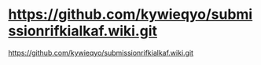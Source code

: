 # https://github.com/kywieqyo/submissionrifkialkaf.wiki.git
 https://github.com/kywieqyo/submissionrifkialkaf.wiki.git
